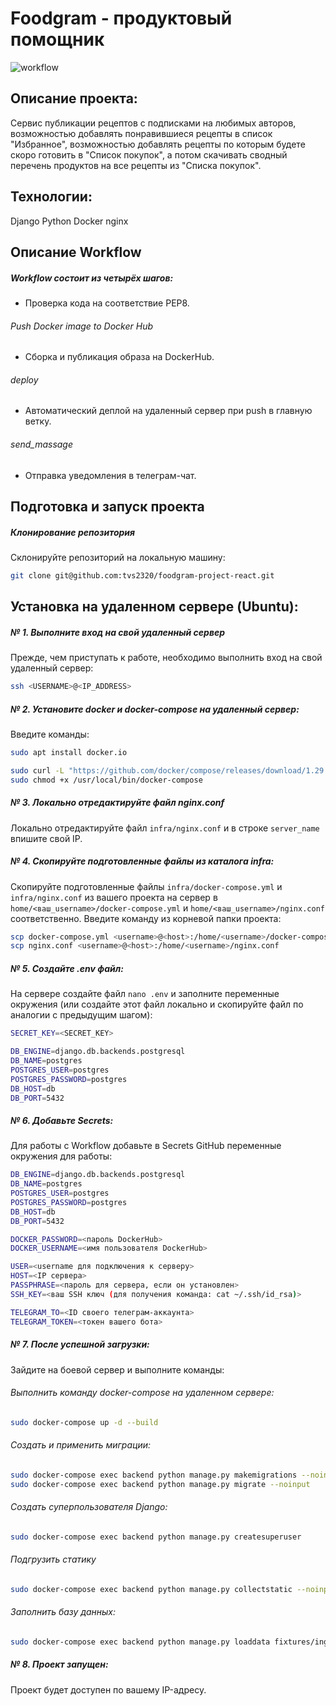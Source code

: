#  Foodgram - продуктовый помощник
![workflow](https://github.com/tvs2320/foodgram-project-react/workflows/foodgram_workflow/badge.svg)

## Описание проекта:
Сервис публикации рецептов с подписками на любимых авторов, возможностью добавлять понравившиеся рецепты в список "Избранное", 
возможностью добавлять рецепты по которым будете скоро готовить в "Список покупок", а потом скачивать сводный перечень продуктов на все рецепты из 
"Списка покупок".

## Технологии:
Django
Python
Docker
nginx

## Описание Workflow
##### Workflow состоит из четырёх шагов:
- Проверка кода на соответствие PEP8.
###### Push Docker image to Docker Hub
- Сборка и публикация образа на DockerHub.
###### deploy 
- Автоматический деплой на удаленный сервер при push в главную ветку.
###### send_massage
- Отправка уведомления в телеграм-чат.

## Подготовка и запуск проекта
##### Клонирование репозитория
Склонируйте репозиторий на локальную машину:
```bash
git clone git@github.com:tvs2320/foodgram-project-react.git
```

## Установка на удаленном сервере (Ubuntu):
##### № 1. Выполните вход на свой удаленный сервер
Прежде, чем приступать к работе, необходимо выполнить вход на свой удаленный сервер:
```bash
ssh <USERNAME>@<IP_ADDRESS>
```

##### № 2. Установите docker и docker-compose на удаленный сервер:
Введите команды:
```bash
sudo apt install docker.io 
```

```bash
sudo curl -L "https://github.com/docker/compose/releases/download/1.29.2/docker-compose-$(uname -s)-$(uname -m)" -o /usr/local/bin/docker-compose
sudo chmod +x /usr/local/bin/docker-compose
```

##### № 3. Локально отредактируйте файл nginx.conf
Локально отредактируйте файл `infra/nginx.conf` и в строке `server_name` впишите свой IP.

##### № 4. Скопируйте подготовленные файлы из каталога infra:
Скопируйте подготовленные файлы `infra/docker-compose.yml` и `infra/nginx.conf` из вашего проекта на сервер в `home/<ваш_username>/docker-compose.yml` и `home/<ваш_username>/nginx.conf` соответственно.
Введите команду из корневой папки проекта:
```bash
scp docker-compose.yml <username>@<host>:/home/<username>/docker-compose.yml
scp nginx.conf <username>@<host>:/home/<username>/nginx.conf
```

##### № 5. Cоздайте .env файл:
На сервере создайте файл `nano .env` и заполните переменные окружения (или создайте этот файл локально и скопируйте файл по аналогии с предыдущим шагом):
```bash 
SECRET_KEY=<SECRET_KEY>

DB_ENGINE=django.db.backends.postgresql
DB_NAME=postgres
POSTGRES_USER=postgres
POSTGRES_PASSWORD=postgres
DB_HOST=db
DB_PORT=5432
```

##### № 6. Добавьте Secrets:
Для работы с Workflow добавьте в Secrets GitHub переменные окружения для работы:
```bash
DB_ENGINE=django.db.backends.postgresql
DB_NAME=postgres
POSTGRES_USER=postgres
POSTGRES_PASSWORD=postgres
DB_HOST=db
DB_PORT=5432

DOCKER_PASSWORD=<пароль DockerHub>
DOCKER_USERNAME=<имя пользователя DockerHub>

USER=<username для подключения к серверу>
HOST=<IP сервера>
PASSPHRASE=<пароль для сервера, если он установлен>
SSH_KEY=<ваш SSH ключ (для получения команда: cat ~/.ssh/id_rsa)>

TELEGRAM_TO=<ID своего телеграм-аккаунта>
TELEGRAM_TOKEN=<токен вашего бота>
```

##### № 7. После успешной загрузки:
Зайдите на боевой сервер и выполните команды:

###### Выполнить команду docker-compose на удаленном сервере:
```bash
sudo docker-compose up -d --build
```

###### Создать и применить миграции:
```bash
sudo docker-compose exec backend python manage.py makemigrations --noinput
sudo docker-compose exec backend python manage.py migrate --noinput
```
###### Создать суперпользователя Django:
```bash
sudo docker-compose exec backend python manage.py createsuperuser
```
###### Подгрузить статику
```bash
sudo docker-compose exec backend python manage.py collectstatic --noinput 
```
###### Заполнить базу данных:
```bash
sudo docker-compose exec backend python manage.py loaddata fixtures/ingredients.json
```

##### № 8. Проект запущен:
Проект будет доступен по вашему IP-адресу.
